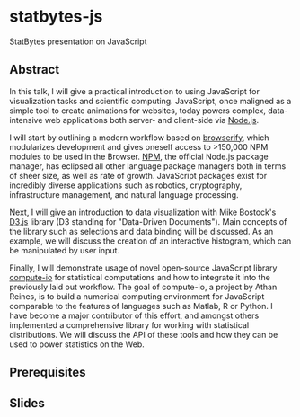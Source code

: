 # statbytes-js
StatBytes presentation on JavaScript

## Abstract

In this talk, I will give a practical introduction to using JavaScript for visualization tasks and scientific computing. JavaScript, once maligned as a simple tool to create animations for websites, today powers complex, data-intensive web applications both server- and client-side via [Node.js](http://www.nodejs.org).

I will start by outlining a modern workflow based on [browserify](http://browserify.org/), which modularizes development and gives oneself access to >150,000 NPM modules to be used in the Browser. [NPM](http://www.npmjs.com/), the official Node.js package manager, has eclipsed all other language package managers both in terms of sheer size, as well as rate of growth. JavaScript packages exist for incredibly diverse applications such as robotics, cryptography, infrastructure management, and natural language processing.

Next, I will give an introduction to data visualization with Mike Bostock's [D3.js](http://d3js.org/) library (D3 standing for "Data-Driven Documents"). Main concepts of the library such as selections and data binding will be discussed. As an example, we will discuss the creation of an interactive histogram, which can be manipulated by user input.

Finally, I will demonstrate usage of novel open-source JavaScript library [compute-io](https://github.com/compute-io) for statistical computations and how to integrate it into the previously laid out workflow. The goal of compute-io, a project by Athan Reines, is to build a numerical computing environment for JavaScript comparable to the features of languages such as Matlab, R or Python. I have become a major contributor of this effort, and amongst others implemented a comprehensive library for working with statistical distributions. We will discuss the API of these tools and how they can be used to power statistics on the Web. 

## Prerequisites

## Slides

